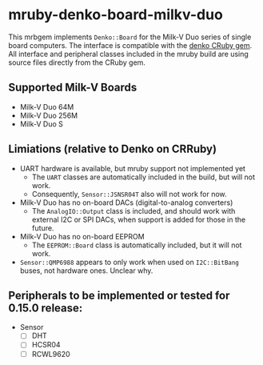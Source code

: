 # mruby-denko-board-milkv-duo

This mrbgem implements `Denko::Board` for the Milk-V Duo series of single board computers. The interface is compatible with the [denko CRuby gem](https://github.com/denko-rb/denko). All interface and peripheral classes included in the mruby build are using source files directly from the CRuby gem.

## Supported Milk-V Boards
- Milk-V Duo 64M
- Milk-V Duo 256M
- Milk-V Duo S

## Limiations (relative to Denko on CRRuby)
- UART hardware is available, but mruby support not implemented yet
  - The `UART` classes are automatically included in the build, but will not work.
  - Consequently, `Sensor::JSNSR04T` also will not work for now.
- Milk-V Duo has no on-board DACs (digital-to-analog converters)
  - The `AnalogIO::Output` class is included, and should work with external I2C or SPI DACs, when support is added for those in the future.
- Milk-V Duo has no on-board EEPROM
  - The `EEPROM::Board` class is automatically included, but it will not work.
- `Sensor::QMP6988` appears to only work when used on `I2C::BitBang` buses, not hardware ones. Unclear why.

## Peripherals to be implemented or tested for 0.15.0 release:

- Sensor
  - [ ] DHT
  - [ ] HCSR04
  - [ ] RCWL9620
